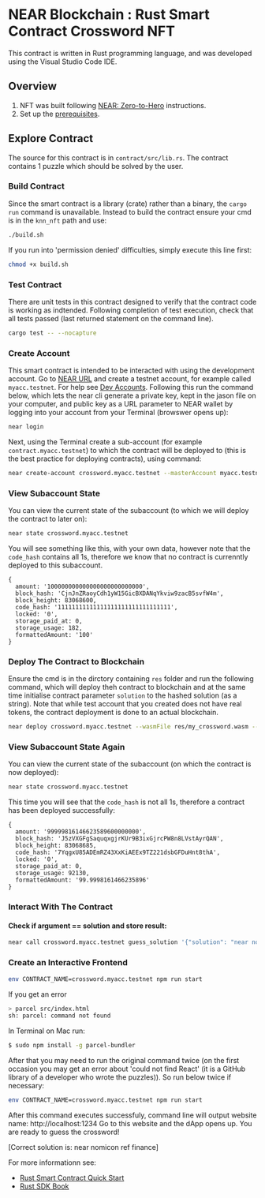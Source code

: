 # NEAR Blockchain : Rust Smart Contract Crossword NFT

This contract is written in Rust programming language, and was developed using the Visual Studio Code IDE.

## Overview

1. NFT was built following [NEAR: Zero-to-Hero](https://www.near-sdk.io/zero-to-hero/basics/overview) instructions.
2. Set up the [prerequisites](https://github.com/near/near-sdk-rs#pre-requisites).

## Explore Contract
The source for this contract is in `contract/src/lib.rs`. The contract contains 1 puzzle which should be solved by the user.

### Build Contract
Since the smart contract is a library (crate) rather than a binary, the `cargo run` command is unavailable. Instead to build the contract ensure your cmd is in the `knn_nft` path and use:
```bash
./build.sh
```
If you run into 'permission denied' difficulties, simply execute this line first:
```bash
chmod +x build.sh
```

### Test Contract
There are unit tests in this contract designed to verify that the contract code is working as indtended. Following completion of test execution, check that all tests passed (last returned statement on the command line).
```bash
cargo test -- --nocapture
```

### Create Account
This smart contract is intended to be interacted with using the development account. Go to [NEAR URL](https://wallet.testnet.near.org) and create a testnet account, for example called `myacc.testnet`. For help see [Dev Accounts](https://docs.near.org/docs/concepts/account#dev-accounts). Following this run the command below, which lets the near cli generate a private key, kept in the jason file on your computer, and public key as a URL parameter to NEAR wallet by logging into your account from your Terminal (browswer opens up):
```bash
near login
```

Next, using the Terminal create a sub-account (for example `contract.myacc.testnet`) to which the contract will be deployed to (this is the best practice for deploying contracts), using command:
```bash
near create-account crossword.myacc.testnet --masterAccount myacc.testnet
```

### View Subaccount State
You can view the current state of the subaccount (to which we will deploy the contract to later on):
```bash
near state crossword.myacc.testnet
```
You will see something like this, with your own data, however note that the `code_hash` contains all 1s, therefore we know that no contract is currenntly deployed to this subaccount.
```
{
  amount: '100000000000000000000000000',
  block_hash: 'CjnJnZRaoyCdh1yW15GicBXDANqYkviw9zacB5svfW4m',
  block_height: 83068600,
  code_hash: '11111111111111111111111111111111',
  locked: '0',
  storage_paid_at: 0,
  storage_usage: 182,
  formattedAmount: '100'
}
```

### Deploy The Contract to Blockchain
Ensure the cmd is in the dirctory containing `res` folder and run the following command, which will deploy theh contract to blockchain and at the same time initialise contract parameter `solution` to the hashed solution (as a string). Note that while test account that you created does not have real tokens, the contract deployment is done to an actual blockchain.
```bash
near deploy crossword.myacc.testnet --wasmFile res/my_crossword.wasm --initFunction 'new' --initArgs '{"solution": "69c2feb084439956193f4c21936025f14a5a5a78979d67ae34762e18a7206a0f"}'
```

### View Subaccount State Again
You can view the current state of the subaccount (on which the contract is now deployed):
```bash
near state crossword.myacc.testnet
```
This time you will see that the `code_hash` is not all 1s, therefore a contract has been deployed successfully:
```
{
  amount: '99999816146623589600000000',
  block_hash: 'J5zVXGFgSaquqxgjrKUr9B3ixGjrcPW8n8LVstAyrQAN',
  block_height: 83068685,
  code_hash: '7YqgxU85ADEmRZ43XxKiAEEx9TZ221dsbGFDuHnt8thA',
  locked: '0',
  storage_paid_at: 0,
  storage_usage: 92130,
  formattedAmount: '99.9998161466235896'
}
```

### Interact With The Contract
#### Check if argument == solution and store result: 
```bash
near call crossword.myacc.testnet guess_solution '{"solution": "near nomicon ref finance"}' --accountId myacc.testnet
```

### Create an Interactive Frontend
```bash
env CONTRACT_NAME=crossword.myacc.testnet npm run start
```
If you get an error 
```bash
> parcel src/index.html
sh: parcel: command not found
```
In Terminal on Mac run:
```bash
$ sudo npm install -g parcel-bundler
```
After that you may need to run the original command twice (on the first occasion you may get an error about 'could not find React' (it is a GitHub library of a developer who wrote the puzzles)). So run below twice if necessary:
```bash
env CONTRACT_NAME=crossword.myacc.testnet npm run start
```
After this command executes successfuly, command line will output website name: http://localhost:1234 Go to this website and the dApp opens up.
You are ready to guess the crossword!

[Correct solution is: near nomicon ref finance]

For more informationn see:
* [Rust Smart Contract Quick Start](https://docs.near.org/docs/develop/contracts/rust/intro)
* [Rust SDK Book](https://www.near-sdk.io/)
